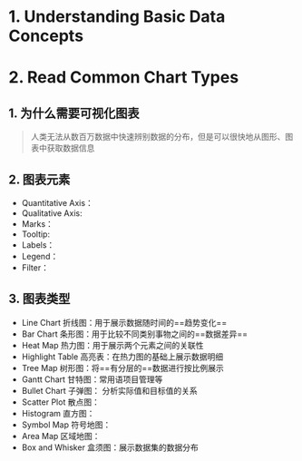 # 1. Understanding Basic Data Concepts



# 2. Read Common Chart Types

## 1. 为什么需要可视化图表
> 人类无法从数百万数据中快速辨别数据的分布，但是可以很快地从图形、图表中获取数据信息

## 2. 图表元素
- Quantitative Axis：
- Qualitative Axis:
- Marks：
- Tooltip:
- Labels：
- Legend：
- Filter：

## 3. 图表类型
- Line Chart 折线图：用于展示数据随时间的==趋势变化==
- Bar Chart 条形图：用于比较不同类别事物之间的==数据差异==
- Heat Map 热力图：用于展示两个元素之间的关联性
- Highlight Table 高亮表：在热力图的基础上展示数据明细
- Tree Map 树形图：将==有分层的==数据进行按比例展示
- Gantt Chart 甘特图：常用语项目管理等
- Bullet Chart 子弹图：	分析实际值和目标值的关系
- Scatter Plot  散点图：
- Histogram 直方图：
- Symbol Map 符号地图：
- Area Map 区域地图：
- Box and Whisker 盒须图：展示数据集的数据分布